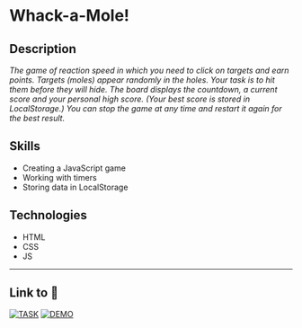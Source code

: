 # Whack-a-Mole!

## Description
*The game of reaction speed in which you need to click on targets and earn points. Targets (moles) appear randomly in the holes. Your task is to hit them before they will hide. The board displays the countdown, a current score and your personal high score. (Your best score is stored in LocalStorage.) You can stop the game at any time and restart it again for the best result.*

## Skills
- Creating a JavaScript game
- Working with timers
- Storing data in LocalStorage

## Technologies
- HTML
- CSS
- JS

---
## Link to :link:
[![TASK](https://img.shields.io/badge/-TASK-gold?style=flat)](https://github.com/rolling-scopes-school/tasks/blob/master/tasks/stage-0/projects.md#task-10-whack-a-mole-40)
[![DEMO](https://img.shields.io/badge/-DEMO-black?style=flat)](https://bespacefor.github.io/whack-a-mole/)

